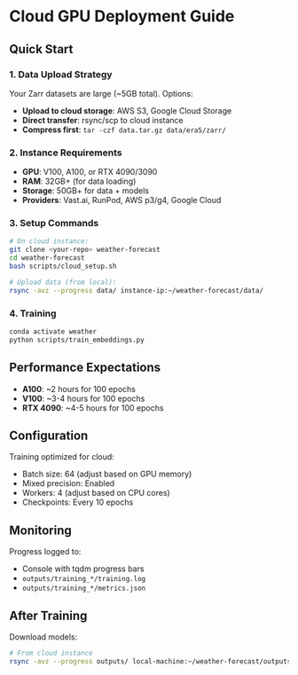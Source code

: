 # Cloud GPU Deployment Guide

## Quick Start

### 1. Data Upload Strategy
Your Zarr datasets are large (~5GB total). Options:
- **Upload to cloud storage**: AWS S3, Google Cloud Storage 
- **Direct transfer**: rsync/scp to cloud instance
- **Compress first**: `tar -czf data.tar.gz data/era5/zarr/`

### 2. Instance Requirements
- **GPU**: V100, A100, or RTX 4090/3090
- **RAM**: 32GB+ (for data loading)
- **Storage**: 50GB+ for data + models
- **Providers**: Vast.ai, RunPod, AWS p3/g4, Google Cloud

### 3. Setup Commands
```bash
# On cloud instance:
git clone <your-repo> weather-forecast
cd weather-forecast
bash scripts/cloud_setup.sh

# Upload data (from local):
rsync -avz --progress data/ instance-ip:~/weather-forecast/data/
```

### 4. Training
```bash
conda activate weather
python scripts/train_embeddings.py
```

## Performance Expectations
- **A100**: ~2 hours for 100 epochs
- **V100**: ~3-4 hours for 100 epochs  
- **RTX 4090**: ~4-5 hours for 100 epochs

## Configuration
Training optimized for cloud:
- Batch size: 64 (adjust based on GPU memory)
- Mixed precision: Enabled
- Workers: 4 (adjust based on CPU cores)
- Checkpoints: Every 10 epochs

## Monitoring
Progress logged to:
- Console with tqdm progress bars
- `outputs/training_*/training.log`
- `outputs/training_*/metrics.json`

## After Training
Download models:
```bash
# From cloud instance
rsync -avz --progress outputs/ local-machine:~/weather-forecast/outputs/
```
